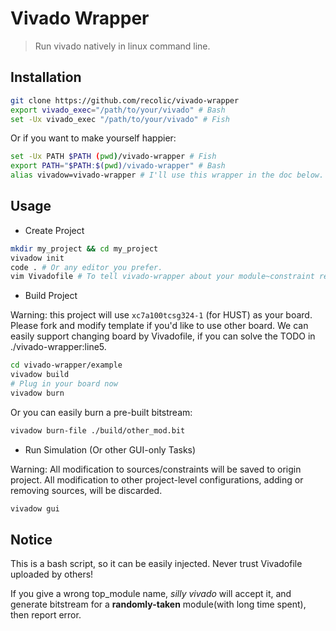 # Vivado Wrapper

> Run vivado natively in linux command line.

## Installation

```sh
git clone https://github.com/recolic/vivado-wrapper
export vivado_exec="/path/to/your/vivado" # Bash
set -Ux vivado_exec "/path/to/your/vivado" # Fish
```

Or if you want to make yourself happier:

```sh
set -Ux PATH $PATH (pwd)/vivado-wrapper # Fish
export PATH="$PATH:$(pwd)/vivado-wrapper" # Bash
alias vivadow=vivado-wrapper # I'll use this wrapper in the doc below.
```

## Usage

- Create Project

```sh
mkdir my_project && cd my_project
vivadow init
code . # Or any editor you prefer.
vim Vivadofile # To tell vivado-wrapper about your module~constraint relationship.
```

- Build Project

Warning: this project will use `xc7a100tcsg324-1` (for HUST) as your board. Please fork and modify template if you'd like to use other board. We can easily support changing board by Vivadofile, if you can solve the TODO in ./vivado-wrapper:line5.

```sh
cd vivado-wrapper/example
vivadow build
# Plug in your board now
vivadow burn
```

Or you can easily burn a pre-built bitstream:

```sh
vivadow burn-file ./build/other_mod.bit
```

- Run Simulation (Or other GUI-only Tasks)

Warning: All modification to sources/constraints will be saved to origin project. All modification to other project-level configurations, adding or removing sources, will be discarded.

```sh
vivadow gui
```

## Notice

This is a bash script, so it can be easily injected. Never trust Vivadofile uploaded by others!

If you give a wrong top\_module name, *silly vivado* will accept it, and generate bitstream for a **randomly-taken** module(with long time spent), then report error.

